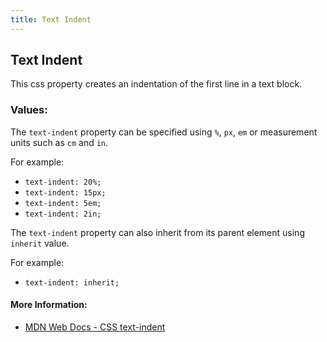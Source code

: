 ```yaml
---
title: Text Indent
---
```

## Text Indent

This css property creates an indentation of the first line in a text block.

### Values:
The `text-indent` property can be specified using `%`, `px`, `em` or measurement units such as `cm` and `in`.

For example:
- `text-indent: 20%;`
- `text-indent: 15px;`
- `text-indent: 5em;`
- `text-indent: 2in;`

The `text-indent` property can also inherit from its parent element using `inherit` value.

For example:
- `text-indent: inherit;`

#### More Information:
- <a href='https://developer.mozilla.org/en-US/docs/Web/CSS/text-indent' target='_blank' rel='nofollow'>MDN Web Docs - CSS text-indent</a>
